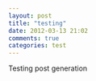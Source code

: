 ```yaml
---
layout: post
title: "testing"
date: 2012-03-13 21:02
comments: true
categories: test
---
```

Testing post generation
